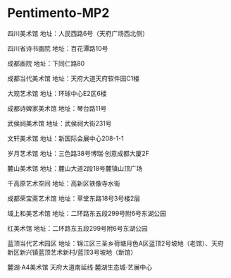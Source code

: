 # Pentimento-MP2

四川美术馆
地址：人民西路6号（天府广场西北侧）


四川省诗书画院
地址：百花潭路10号

成都画院
地址：下同仁路80

成都当代美术馆
地址：天府大道天府软件园C1楼

大观艺术馆
地址：环球中心E2区6楼

成都诗婢家美术馆
地址：琴台路11号

武侯祠美术馆
地址：武侯祠大街231号

文轩美术馆
地址：新国际会展中心208-1-1

岁月艺术馆
地址：三色路38号博瑞·创意成都大厦2F

麓山美术馆
地址：麓山大道2段18号麓镇山顶广场

千高原艺术空间
地址：高新区铁像寺水街

成都荣宝斋艺术馆
地址：草堂东路18号3号楼2层

域上和美艺术馆
地址：二环路东五段299号附6号东湖公园

红美术馆
地址：二环路东五段299号附6号东湖公园

蓝顶当代艺术园区
地址：锦江区三圣乡荷塘月色A区蓝顶2号坡地（老馆）、天府新区新兴镇蓝顶艺术新村/蓝顶3号坡地（新馆）

麓湖·A4美术馆
天府大道南延线·麓湖生态城·艺展中心

